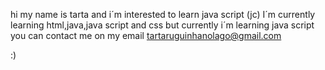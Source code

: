 hi my name is tarta and i´m interested to learn java script (jc)
I´m currently learning html,java,java script and css but currently i´m learning java script
you can contact me on my email tartaruguinhanolago@gmail.com
<!---
lembrando pra mim mesmo que isso não é um código
--->:)
